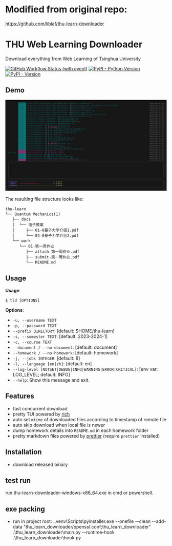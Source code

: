 # Modified from original repo:
https://github.com/liblaf/thu-learn-downloader
# THU Web Learning Downloader

Download everything from Web Learning of Tsinghua University

[![GitHub Workflow Status (with event)](https://img.shields.io/github/actions/workflow/status/liblaf/thu-learn-downloader/ci.yaml)](https://github.com/liblaf/thu-learn-downloader/actions/workflows/ci.yaml)
[![PyPI - Python Version](https://img.shields.io/pypi/pyversions/thu-learn-downloader)](https://pypi.org/project/thu-learn-downloader/)
[![PyPI - Version](https://img.shields.io/pypi/v/thu-learn-downloader)](https://pypi.org/project/thu-learn-downloader/)

## Demo

![Demo](https://github.com/liblaf/thu-learn-downloader/raw/assets/demo.png)

The resulting file structure looks like:

```
thu-learn
└── Quantum Mechanics(1)
   ├── docs
   │  └── 电子教案
   │     ├── 01-0量子力学介绍1.pdf
   │     └── 04-0量子力学介绍2.pdf
   └── work
      └── 01-第一周作业
         ├── attach-第一周作业.pdf
         ├── submit-第一周作业.pdf
         └── README.md
```

## Usage

**Usage**:

```console
$ tld [OPTIONS]
```

**Options**:

- `-u, --username TEXT`
- `-p, --password TEXT`
- `--prefix DIRECTORY`: [default: $HOME/thu-learn]
- `-s, --semester TEXT`: [default: 2023-2024-1]
- `-c, --course TEXT`
- `--document / --no-document`: [default: document]
- `--homework / --no-homework`: [default: homework]
- `-j, --jobs INTEGER`: [default: 8]
- `-l, --language [en|zh]`: [default: en]
- `--log-level [NOTSET|DEBUG|INFO|WARNING|ERROR|CRITICAL]`: [env var: LOG_LEVEL; default: INFO]
- `--help`: Show this message and exit.

## Features

- fast concurrent download
- pretty TUI powered by [rich](https://github.com/Textualize/rich)
- auto set `mtime` of downloaded files according to timestamp of remote file
- auto skip download when local file is newer
- dump homework details into `README.md` in each homework folder
- pretty markdown files powered by [prettier](https://prettier.io) (require `prettier` installed)

## Installation

- download released binary

## test run 

run thu-learn-downloader-windows-x86_64.exe in cmd or powershell.

## exe packing

- run in project root: 
.\.venv\Scripts\pyinstaller.exe --onefile --clean --add-data "thu_learn_downloader/openssl.conf;thu_learn_downloader" .\thu_learn_downloader\main.py --runtime-hook .\thu_learn_downloader\hook.py
